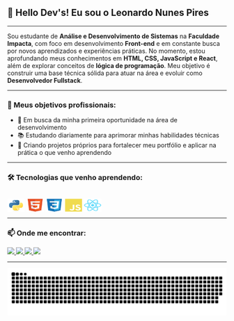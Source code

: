 ## 👋 Hello Dev's! Eu sou o Leonardo Nunes Pires

---

Sou estudante de **Análise e Desenvolvimento de Sistemas** na **Faculdade Impacta**, com foco em desenvolvimento **Front-end** e em constante busca por novos aprendizados e experiências práticas. No momento, estou aprofundando meus conhecimentos em **HTML, CSS, JavaScript e React**, além de explorar conceitos de **lógica de programação**.
Meu objetivo é construir uma base técnica sólida para atuar na área e evoluir como **Desenvolvedor Fullstack**.

---

### 🎯 Meus objetivos profissionais:

- 💼 Em busca da minha primeira oportunidade na área de desenvolvimento  
- 📚 Estudando diariamente para aprimorar minhas habilidades técnicas  
- 🚀 Criando projetos próprios para fortalecer meu portfólio e aplicar na prática o que venho aprendendo  

---

### 🛠️ Tecnologias que venho aprendendo:

<div style="display: inline_block"><br>
  <img align="center" alt="LNP-Python" height="30" width="40" src="https://raw.githubusercontent.com/devicons/devicon/master/icons/python/python-original.svg">
  <img align="center" alt="LNP-HTML" height="30" width="40" src="https://raw.githubusercontent.com/devicons/devicon/master/icons/html5/html5-original.svg">
  <img align="center" alt="LNP-CSS" height="30" width="40" src="https://raw.githubusercontent.com/devicons/devicon/master/icons/css3/css3-original.svg">
  <img align="center" alt="LNP-Js" height="30" width="40" src="https://raw.githubusercontent.com/devicons/devicon/master/icons/javascript/javascript-plain.svg">
  <img align="center" alt="LNP-React" height="30" width="40" src="https://raw.githubusercontent.com/devicons/devicon/master/icons/react/react-original.svg">
</div>

---

### 📫 Onde me encontrar:

<div> 
  <a href="https://www.instagram.com/dev.nunes/" target="_blank">
    <img src="https://img.shields.io/badge/-Instagram-%23E4405F?style=for-the-badge&logo=instagram&logoColor=white">
  </a>  
  <a href="https://discord.com/users/305065280739082240" target="_blank">
    <img src="https://img.shields.io/badge/Discord-7289DA?style=for-the-badge&logo=discord&logoColor=white">
  </a> 
  <a href="mailto:leonardonunespires@outlook.com" target="_blank">
    <img src="https://img.shields.io/badge/-Email-%23333?style=for-the-badge&logo=gmail&logoColor=white">
  </a>
  <a href="https://www.linkedin.com/in/leonardo-nunes-pires/" target="_blank">
    <img src="https://img.shields.io/badge/-LinkedIn-%230077B5?style=for-the-badge&logo=linkedin&logoColor=white">
  </a> 
</div>

---

<picture align="center">
  <source media="(prefers-color-scheme: dark)" srcset="https://raw.githubusercontent.com/mari4souza/mari4souza/output/github-contribution-grid-snake-dark.svg">
  <source media="(prefers-color-scheme: light)" srcset="https://raw.githubusercontent.com/mari4souza/mari4souza/output/github-contribution-grid-snake-dark.svg">
  <img align="center" alt="github contribution grid snake animation" src="https://raw.githubusercontent.com/mari4souza/mari4souza/output/github-contribution-grid-snake.svg">
</picture>
